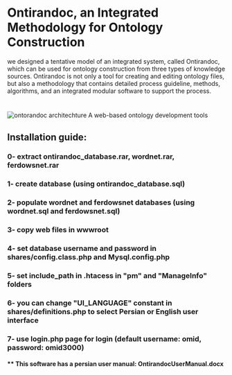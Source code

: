 # Ontirandoc, an Integrated Methodology for Ontology Construction
we designed a tentative model of an integrated system, called Ontirandoc, which can be used for ontology construction from three types of knowledge sources. Ontirandoc is not only a tool for creating and editing ontology files, but also a methodology that contains detailed process guideline, methods, algorithms, and an integrated modular software to support the process.
#

![ontorandoc architechture](https://github.com/milanifard/Ontirandoc/blob/master/Ontirandoc.png)
A web-based ontology development tools

## Installation guide:
### 0- extract ontirandoc_database.rar, wordnet.rar, ferdowsnet.rar
### 1- create database (using ontirandoc_database.sql)
### 2- populate wordnet and ferdowsnet databases (using wordnet.sql and ferdowsnet.sql)
### 3- copy web files in wwwroot
### 4- set database username and password in shares/config.class.php and Mysql.config.php
### 5- set include_path in .htacess in "pm" and "ManageInfo" folders
### 6- you can change "UI_LANGUAGE" constant in shares/definitions.php to select Persian or English user interface 
### 7- use login.php page for login (default username: omid, password: omid3000)

#### ** This software has a persian user manual: OntirandocUserManual.docx

